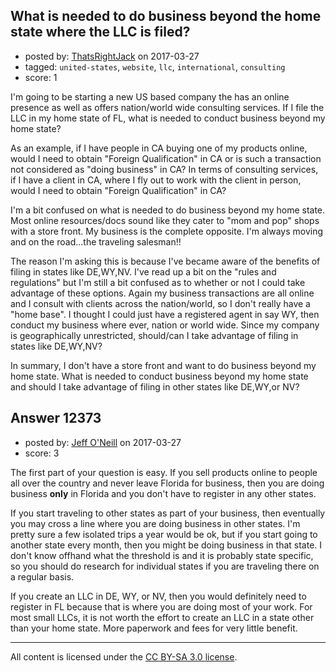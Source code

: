 ## What is needed to do business beyond the home state where the LLC is filed?

- posted by: [ThatsRightJack](https://stackexchange.com/users/2534757/thatsrightjack) on 2017-03-27
- tagged: `united-states`, `website`, `llc`, `international`, `consulting`
- score: 1

I'm going to be starting a new US based company the has an online presence as well as offers nation/world wide consulting services. If I file the LLC in my home state of FL, what is needed to conduct business beyond my home state?

As an example, if I have people in CA buying one of my products online, would I need to obtain "Foreign Qualification" in CA or is such a transaction not considered as "doing business" in CA? In terms of consulting services, if I have a client in CA, where I fly out to work with the client in person, would I need to obtain "Foreign Qualification" in CA?

I'm a bit confused on what is needed to do business beyond my home state. Most online resources/docs sound like they cater to "mom and pop" shops with a store front. My business is the complete opposite. I'm always moving and on the road...the traveling salesman!!

The reason I'm asking this is because I've became aware of the benefits of filing in states like DE,WY,NV. I've read up a bit on the "rules and regulations" but I'm still a bit confused as to whether or not I could take advantage of these options. Again my business transactions are all online and I consult with clients across the nation/world, so I don't really have a "home base". I thought I could just have a registered agent in say WY, then conduct my business where ever, nation or world wide. Since my company is geographically unrestricted, should/can I take advantage of filing in states like DE,WY,NV?

In summary, I don't have a store front and want to do business beyond my home state. What is needed to conduct business beyond my home state and should I take advantage of filing in other states like DE,WY,or NV?




## Answer 12373

- posted by: [Jeff O'Neill](https://stackexchange.com/users/46273/jeff-o-neill) on 2017-03-27
- score: 3

The first part of your question is easy.  If you sell products online to people all over the country and never leave Florida for business, then you are doing business **only** in Florida and you don't have to register in any other states.

If you start traveling to other states as part of your business, then eventually you may cross a line where you are doing business in other states.  I'm pretty sure a few isolated trips a year would be ok, but if you start going to another state every month, then you might be doing business in that state.  I don't know offhand what the threshold is and it is probably state specific, so you should do research for individual states if you are traveling there on a regular basis.

If you create an LLC in DE, WY, or NV, then you would definitely need to register in FL because that is where you are doing most of your work.  For most small LLCs, it is not worth the effort to create an LLC in a state other than your home state.  More paperwork and fees for very little benefit.  



---

All content is licensed under the [CC BY-SA 3.0 license](https://creativecommons.org/licenses/by-sa/3.0/).
